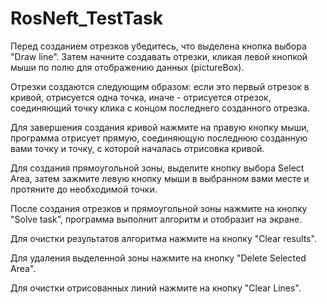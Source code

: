 # RosNeft_TestTask
Перед созданием отрезков убедитесь, что выделена кнопка выбора "Draw line". Затем начните создавать отрезки, кликая левой кнопкой мыши по полю для отображению данных (pictureBox).

Отрезки создаются следующим образом: если это первый отрезок в кривой, отрисуется одна точка, иначе - отрисуется отрезок, соединяющий точку клика с концом последнего созданного отрезка.

Для завершения создания кривой нажмите на правую кнопку мыши, программа отрисует прямую, соединяющую последнюю созданную вами точку и точку, с которой началась отрисовка кривой.

Для создания прямоугольной зоны, выделите кнопку выбора Select Area, затем зажмите левую кнопку мыши в выбранном вами месте и протяните до необходимой точки.

После создания отрезков и прямоугольной зоны нажмите на кнопку "Solve task", программа выполнит алгоритм и отобразит на экране.

Для очистки результатов алгоритма нажмите на кнопку "Clear results".

Для удаления выделенной зоны нажмите на кнопку "Delete Selected Area".

Для очистки отрисованных линий нажмите на кнопку "Clear Lines".
